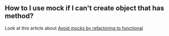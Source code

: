 ## How to I use mock if I can't create object that has method?
Look at this article about [Avoid mocks by refactoring to functional](https://www.artificialworlds.net/blog/2014/04/11/avoid-mocks-by-refactoring-to-functional/)